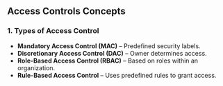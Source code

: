 ## **Access Controls Concepts**
### **1. Types of Access Control**
- **Mandatory Access Control (MAC)** – Predefined security labels.
- **Discretionary Access Control (DAC)** – Owner determines access.
- **Role-Based Access Control (RBAC)** – Based on roles within an organization.
- **Rule-Based Access Control** – Uses predefined rules to grant access.
